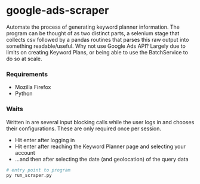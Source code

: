 # google-ads-scraper
Automate the process of generating keyword planner information. 
The program can be thought of as two distinct parts, a selenium stage that collects csv followed  by a pandas routines that parses this raw output into something readable/useful.
Why not use Google Ads API? Largely due to limits on creating Keyword Plans, or being able to use the BatchService to do so at scale.
<h3>Requirements</h3>
<ul>
  <li>Mozilla Firefox</li>
  <li>Python</li>
</ul>
<h3>Waits</h3>
Written in are several input blocking calls while the user logs in and chooses their configurations. These are only required once per session.
<ul>
  <li>Hit enter after logging in</li>
  <li>Hit enter after reaching the Keyword Planner page and selecting your account</li>
  <li>...and then after selecting the date (and geolocation) of the query data</li>
</ul>

``` python
# entry point to program
py run_scraper.py
``` 
